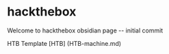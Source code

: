 # hackthebox


Welcome to hackthebox obsidian page -- initial commit

HTB Template [HTB] (HTB-machine.md)